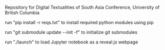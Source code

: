 Repository for Digital Textualities of South Asia Conference, University of British Columbia

run "pip install -r reqs.txt" to install required python modules using pip

run "git submodule update --init -f" to initialize git submodules

run "./launch" to load Jupyter notebook as a reveal.js webpage
